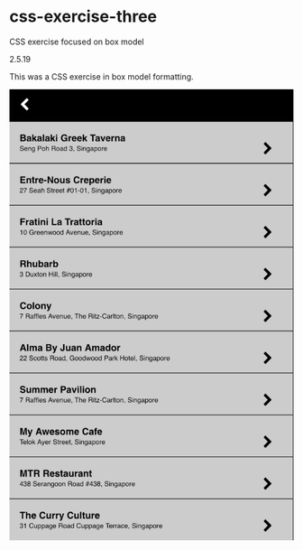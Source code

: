 # css-exercise-three
CSS exercise focused on box model

2.5.19

This was a CSS exercise in box model formatting.

![restaurant list](https://github.com/Saphyer/css-exercise-three/blob/master/Images/restaurants.png "Restaurant List")
